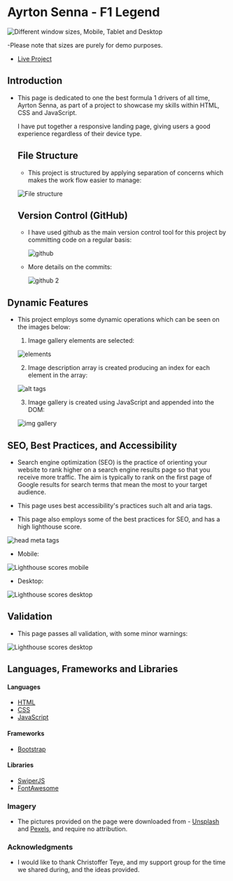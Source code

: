 # Ayrton Senna - F1 Legend

![Different window sizes, Mobile, Tablet and Desktop](https://res.cloudinary.com/frank2021/image/upload/v1665056001/portfolio/hyper_models_white_rjjyhu.png)

-Please note that sizes are purely for demo purposes.

- [Live Project](https://quiet-twilight-401223.netlify.app/)

## Introduction

- This page is dedicated to one the best formula 1 drivers of all time, Ayrton Senna, as part of a project to showcase my skills within HTML,
  CSS and JavaScript.

  I have put together a responsive landing page, giving users a good experience regardless of their device type.

  ## File Structure

  - This project is structured by applying separation of concerns which makes the work flow easier to manage:

  ![File structure](https://res.cloudinary.com/frank2021/image/upload/v1669901361/90s_webpage/files_sriuxi.png)

  ## Version Control (GitHub)

  - I have used github as the main version control tool for this project by committing code on a regular basis:

    ![github](https://res.cloudinary.com/frank2021/image/upload/v1669901361/90s_webpage/version_control_rdtqdr.png)

  - More details on the commits:

    ![github 2](https://res.cloudinary.com/frank2021/image/upload/v1669901361/90s_webpage/commits_db5zzr.png)

## Dynamic Features

- This project employs some dynamic operations which can be seen on the images below:

  1. Image gallery elements are selected:

  ![elements](https://res.cloudinary.com/frank2021/image/upload/v1669901361/90s_webpage/elements_g09p4k.png)

  2. Image description array is created producing an index for each element in the array:

  ![alt tags](https://res.cloudinary.com/frank2021/image/upload/v1669901361/90s_webpage/alt_tags_js_jyqd0k.png)

  3. Image gallery is created using JavaScript and appended into the DOM:

  ![img gallery](https://res.cloudinary.com/frank2021/image/upload/v1669901361/90s_webpage/img_gallery_jidmjw.png)

## SEO, Best Practices, and Accessibility

- Search engine optimization (SEO) is the practice of orienting your website to rank higher on a search engine results page so that you receive more traffic. The aim is typically to rank on the first page of Google results for search terms that mean the most to your target audience.

- This page uses best accessibility's practices such alt and aria tags.

- This page also employs some of the best practices for SEO, and has a high lighthouse score.

![head meta tags](https://res.cloudinary.com/frank2021/image/upload/v1669902846/90s_webpage/head_tag_kpwy22.png)

- Mobile:

![Lighthouse scores mobile](https://res.cloudinary.com/frank2021/image/upload/v1665745711/portfolio/lighthouse_mobile_kbwxwz.png)

- Desktop:

![Lighthouse scores desktop](https://res.cloudinary.com/frank2021/image/upload/v1665745711/portfolio/lighthouse_desktop_xsvwnc.png)

## Validation

- This page passes all validation, with some minor warnings:

![Lighthouse scores desktop](https://res.cloudinary.com/frank2021/image/upload/v1665085126/portfolio/validation_hdxbit.png)

## Languages, Frameworks and Libraries

#### Languages

- [HTML](https://en.wikipedia.org/wiki/HTML)
- [CSS](https://en.wikipedia.org/wiki/CSS)
- [JavaScript](https://en.wikipedia.org/wiki/JavaScript)

#### Frameworks

- [Bootstrap](https://getbootstrap.com/)

#### Libraries

- [SwiperJS](https://swiperjs.com/)
- [FontAwesome](https://fontawesome.com/)

### Imagery

- The pictures provided on the page were downloaded from - [Unsplash](https://unsplash.com/)
  and [Pexels](https://pexels.com/), and require no attribution.

### Acknowledgments

- I would like to thank Christoffer Teye, and my support group for the time we shared during, and the ideas provided.
